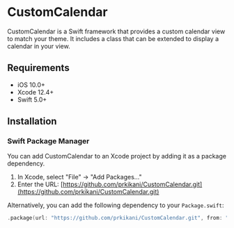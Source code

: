 # CustomCalendar

CustomCalendar is a Swift framework that provides a custom calendar view to match your theme. It includes a class that can be extended to display a calendar in your view.

## Requirements

- iOS 10.0+
- Xcode 12.4+
- Swift 5.0+

## Installation

### Swift Package Manager

You can add CustomCalendar to an Xcode project by adding it as a package dependency.

1. In Xcode, select "File" → "Add Packages..."
2. Enter the URL: [https://github.com/prkikani/CustomCalendar.git](https://github.com/prkikani/CustomCalendar.git)

Alternatively, you can add the following dependency to your `Package.swift`:

```swift
.package(url: "https://github.com/prkikani/CustomCalendar.git", from: "1.0.0")
